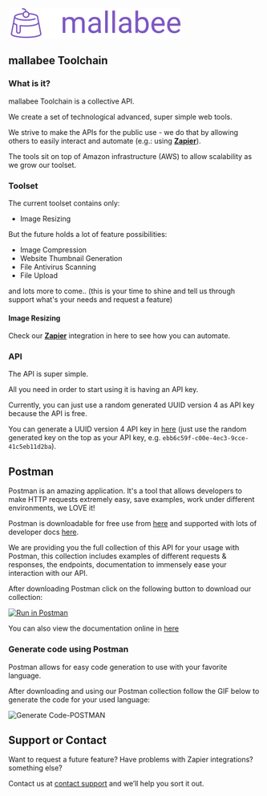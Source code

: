 ![Logo](mallabee-logo.png)

## mallabee Toolchain

### What is it?

mallabee Toolchain is a collective API.

We create a set of technological advanced, super simple web tools.

We strive to make the APIs for the public use - we do that by allowing others to easily interact and automate (e.g.: using [**Zapier**](https://www.getpostman.com/)).

The tools sit on top of Amazon infrastructure (AWS) to allow scalability as we grow our toolset.

### Toolset

The current toolset contains only:

- Image Resizing

But the future holds a lot of feature possibilities:

- Image Compression
- Website Thumbnail Generation
- File Antivirus Scanning
- File Upload

and lots more to come.. (this is your time to shine and tell us through support what's your needs and request a feature)

#### Image Resizing

Check our [**Zapier**](https://www.getpostman.com/) integration in here to see how you can automate.

### API

The API is super simple.

All you need in order to start using it is having an API key.

Currently, you can just use a random generated UUID version 4 as API key because the API is free.

You can generate a UUID version 4 API key in [here](https://www.uuidgenerator.net/) (just use the random generated key on the top as your API key, e.g. `ebb6c59f-c00e-4ec3-9cce-41c5eb11d2ba`).

## Postman
<a name="using-postman"> </a>

Postman is an amazing application. It's a tool that allows developers to make HTTP requests extremely easy, save examples, work under different environments, we LOVE it!

Postman is downloadable for free use from [here](https://www.getpostman.com/) and supported with lots of developer docs [here](https://www.getpostman.com/docs/).

We are providing you the full collection of this API for your usage with Postman, this collection includes examples of different requests & responses, the endpoints, documentation to immensely ease your interaction with our API.

After downloading Postman click on the following button to download our collection:

[![Run in Postman](https://run.pstmn.io/button.svg)](https://www.getpostman.com/collections/024261330e9ef06d3789)

You can also view the documentation online in [here](https://documenter.getpostman.com/view/2329721/T1DmCdd4?version=latest)

### Generate code using Postman

Postman allows for easy code generation to use with your favorite language.

After downloading and using our Postman collection follow the GIF below to generate the code for your used language:

![Generate Code-POSTMAN](https://cdn.greeninvoice.co.il/files/ugc/8/c/7/8c7ea6c7af9046e2987ec70ab6e54dcd.gif)

## Support or Contact

Want to request a future feature? Have problems with Zapier integrations? something else?

Contact us at [contact support](https://github.com/contact) and we’ll help you sort it out.
